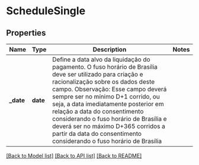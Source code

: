 # ScheduleSingle

## Properties
Name | Type | Description | Notes
------------ | ------------- | ------------- | -------------
**_date** | **date** | Define a data alvo da liquidação do pagamento.   O fuso horário de Brasília deve ser utilizado para criação e racionalização sobre os dados deste campo.  Observação: Esse campo deverá sempre ser no mínimo D+1 corrido, ou seja, a data imediatamente posterior em relação a data do consentimento considerando o fuso horário de Brasília e deverá ser no máximo D+365 corridos a partir da data do consentimento considerando o fuso horário de Brasília  | 

[[Back to Model list]](../README.md#documentation-for-models) [[Back to API list]](../README.md#documentation-for-api-endpoints) [[Back to README]](../README.md)

